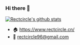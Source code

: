 ### Hi there 👋

<!--
**rectcircle/rectcircle** is a ✨ _special_ ✨ repository because its `README.md` (this file) appears on your GitHub profile.

Here are some ideas to get you started:

- 🔭 I’m currently working on ...
- 🌱 I’m currently learning ...
- 👯 I’m looking to collaborate on ...
- 🤔 I’m looking for help with ...
- 💬 Ask me about ...
- 📫 How to reach me: ...
- 😄 Pronouns: ...
- ⚡ Fun fact: ...
-->

[![Rectcircle's github stats](https://github-readme-stats.vercel.app/api?username=rectcircle)](https://github.com/anuraghazra/github-readme-stats)

* :house: https://www.rectcircle.cn/
* :email: rectcircle96@gmail.com

